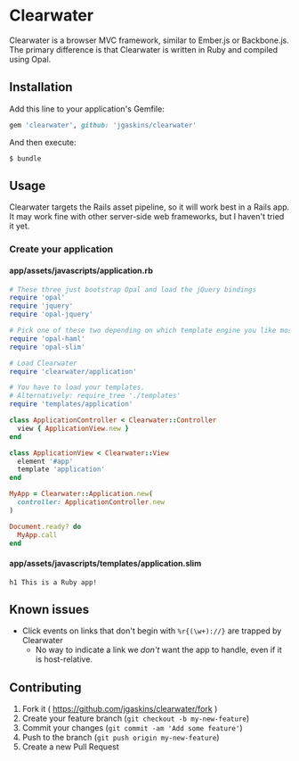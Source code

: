 # Clearwater

Clearwater is a browser MVC framework, similar to Ember.js or Backbone.js. The primary difference is that Clearwater is written in Ruby and compiled using Opal.

## Installation

Add this line to your application's Gemfile:

```ruby
gem 'clearwater', github: 'jgaskins/clearwater'
```

And then execute:

    $ bundle

## Usage

Clearwater targets the Rails asset pipeline, so it will work best in a Rails app. It may work fine with other server-side web frameworks, but I haven't tried it yet.

### Create your application

#### app/assets/javascripts/application.rb

```ruby
# These three just bootstrap Opal and load the jQuery bindings
require 'opal'
require 'jquery'
require 'opal-jquery'

# Pick one of these two depending on which template engine you like most.
require 'opal-haml'
require 'opal-slim'

# Load Clearwater
require 'clearwater/application'

# You have to load your templates.
# Alternatively: require_tree './templates'
require 'templates/application'

class ApplicationController < Clearwater::Controller
  view { ApplicationView.new }
end

class ApplicationView < Clearwater::View
  element '#app'
  template 'application'
end

MyApp = Clearwater::Application.new(
  controller: ApplicationController.new
)

Document.ready? do
  MyApp.call
end
```

#### app/assets/javascripts/templates/application.slim

```slim
h1 This is a Ruby app!
```

## Known issues

- Click events on links that don't begin with `%r{(\w+)://}` are trapped by Clearwater
  - No way to indicate a link we *don't* want the app to handle, even if it is host-relative.

## Contributing

1. Fork it ( https://github.com/jgaskins/clearwater/fork )
2. Create your feature branch (`git checkout -b my-new-feature`)
3. Commit your changes (`git commit -am 'Add some feature'`)
4. Push to the branch (`git push origin my-new-feature`)
5. Create a new Pull Request
